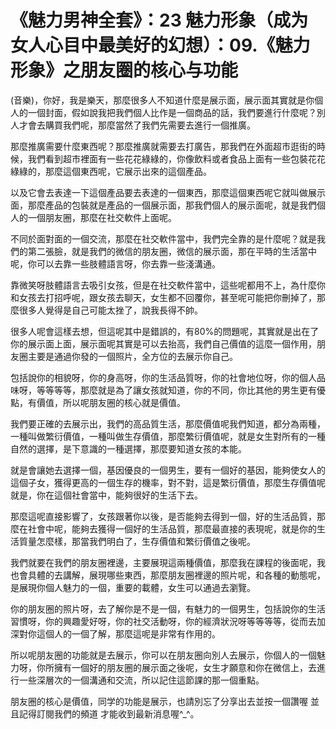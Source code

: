# 《魅力男神全套》：23 魅力形象（成为女人心目中最美好的幻想）：09.《魅力形象》之朋友圈的核心与功能

(音樂)，你好，我是樂天，那麼很多人不知道什麼是展示面，展示面其實就是你個人的一個封面，假如說我把我們個人比作是一個商品的話，我們要進行什麼呢？別人才會去購買我們呢，那麼當然了我們先需要去進行一個推廣。

那麼推廣需要什麼東西呢？那麼推廣就需要去打廣告，那我們在外面超市逛街的時候，我們看到超市裡面有一些花花綠綠的，你像飲料或者食品上面有一些包裝花花綠綠的，那麼這個東西呢，它展示出來的這個產品。

以及它會去表達一下這個產品要去表達的一個東西，那麼這個東西呢它就叫做展示面，那麼產品的包裝就是產品的一個展示面，那我們個人的展示面呢，就是我們個人的一個朋友圈，那麼在社交軟件上面呢。

不同於面對面的一個交流，那麼在社交軟件當中，我們完全靠的是什麼呢？就是我們的第二張臉，就是我們的微信的朋友圈，微信的展示面，那在平時的生活當中呢，你可以去靠一些肢體語言呀，你去靠一些淺溝通。

靠微笑呀肢體語言去吸引女孩，但是在社交軟件當中，這些呢都用不上，為什麼你和女孩去打招呼呢，跟女孩去聊天，女生都不回覆你，甚至呢可能把你刪掉了，那麼很多人覺得是自己可能太挫了，說我長得不帥。

很多人呢會這樣去想，但這呢其中是錯誤的，有80%的問題呢，其實就是出在了你的展示面上面，展示面呢其實是可以去抬高，我們自己價值的這麼一個作用，朋友圈主要是通過你發的一個照片，全方位的去展示你自己。

包括說你的相貌呀，你的身高呀，你的生活品質呀，你的社會地位呀，你的個人品味呀，等等等等，那麼就是為了讓女孩就知道，你的不同，你比其他的男生更有優點，有價值，所以呢朋友圈的核心就是價值。

我們要正確的去展示出，我們的高品質生活，那麼價值呢我們知道，都分為兩種，一種叫做繁衍價值，一種叫做生存價值，那麼繁衍價值呢，就是女生對所有的一種自然的選擇，是下意識的一種選擇，那麼要知道女孩的本能。

就是會讓她去選擇一個，基因優良的一個男生，要有一個好的基因，能夠使女人的這個子女，獲得更高的一個生存的機率，對不對，這是繁衍價值，那麼生存價值呢就是，你在這個社會當中，能夠很好的生活下去。

那麼這呢直接影響了，女孩跟著你以後，是否能夠去得到一個，好的生活品質，那麼在社會中呢，能夠去獲得一個好的生活品質，那麼最直接的表現呢，就是你的生活質量怎麼樣，那當我們明白了，生存價值和繁衍價值之後呢。

我們就要在我們的朋友圈裡邊，主要展現這兩種價值，那麼我在課程的後面呢，我也會具體的去講解，展現哪些東西，那麼朋友圈裡邊的照片呢，和各種的動態呢，是展現你個人魅力的一個，重要的載體，女生可以通過去瀏覽。

你的朋友圈的照片呀，去了解你是不是一個，有魅力的一個男生，包括說你的生活習慣呀，你的興趣愛好呀，你的社交活動呀，你的經濟狀況呀等等等等，從而去加深對你這個人的一個了解，那麼這呢是非常有作用的。

所以呢朋友圈的功能就是去展示，你可以在朋友圈向別人去展示，你個人的一個魅力呀，你所擁有一個好的朋友圈的展示面之後呢，女生才願意和你在微信上，去進行一些深層次的一個溝通和交流，所以記住這節課的那一個重點。

朋友圈的核心是價值，同学的功能是展示，也請別忘了分享出去並按一個讚喔 並且記得訂閱我們的頻道 才能收到最新消息喔^_^。

